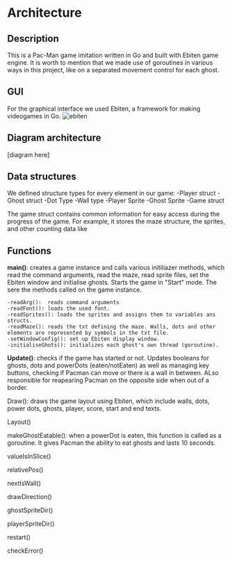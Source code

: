 # Architecture

## Description
This is a Pac-Man game imitation written in Go and built with Ebiten game engine.
It is worth to mention that we made use of goroutines in various ways in this project, like on a separated movement control for each ghost. 

## GUI
For the graphical interface we used Ebiten, a framework for making videogames in Go.
![ebiten](https://user-images.githubusercontent.com/78662124/172483724-8182bcc2-746f-4986-bf9a-ad3c887d58cd.png)

## Diagram architecture
[diagram here]

## Data structures
We defined structure types for every element in our game: 
  -Player struct
  -Ghost struct
  -Dot Type
  -Wall type
  -Player Sprite
  -Ghost Sprite
  -Game struct
  
The game struct contains common information for easy access during the progress of the game. For example, it stores the maze structure, the sprites, and other counting data like 

## Functions

**main()**: creates a game instance and calls various initiliazer methods, which read the command arguments, read the maze, read sprite files, set the Ebiten window and initialise ghosts. Starts the game in "Start" mode. 
The sere the methods called on the game instance.

    -readArg():  reads command arguments
    -readFont(): loads the used font.
    -readSprites(): loads the sprites and assigns them to variables ans structs.
    -readMaze(): reads the txt defining the maze. Walls, dots and other elements are represented by symbols in the txt file.
    -setWindowConfig(): set up Ebiten display window.
    -initialiseGhots(): initializes each ghost's own thread (goroutine).
  
**Update()**: checks if the game has started or not. Updates booleans for ghosts, dots and powerDots (eaten/notEaten) as well as managing key buttons, 
          checking if Pacman can move or there is a wall in between. ALso responsible for reapearing Pacman on the opposite side when out of a border.


Draw(): draws the game layout using Ebiten, which include walls, dots, power dots, ghosts, player, score, start and end texts.

Layout()

makeGhostEatable(): when a powerDot is eaten, this function is called as a goroutine. It gives Pacman the ability to eat ghosts and lasts 10 seconds.

valueIsInSlice()

relativePos()

nextIsWall()

drawDirection()

ghostSpriteDir()

playerSpriteDir()

restart()

checkError()
